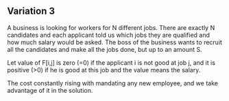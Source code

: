 ## Variation 3

A business is looking for workers for N different jobs. There are exactly N candidates and each applicant told us which jobs they are qualified and how much salary would be asked. The boss of the business wants to recruit all the candidates and make all the jobs done, but up to an amount S.

Let value of F[i,j] is zero (=0) if the applicant i is not good at job j, and it is positive (>0) if he is good at this job and the value means the salary.

The cost constantly rising with mandating any new employee, and we take advantage of it in the solution.

